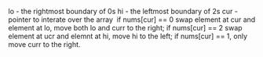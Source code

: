 lo - the rightmost boundary of 0s
hi - the leftmost boundary of 2s
cur - pointer to interate over the array
​
if nums[cur] == 0 swap element at cur and element at lo, move both lo and curr to the right;
if nums[cur] == 2 swap element at ucr and elemnt at hi, move hi to the left;
if nums[cur] == 1, only move curr to the right.